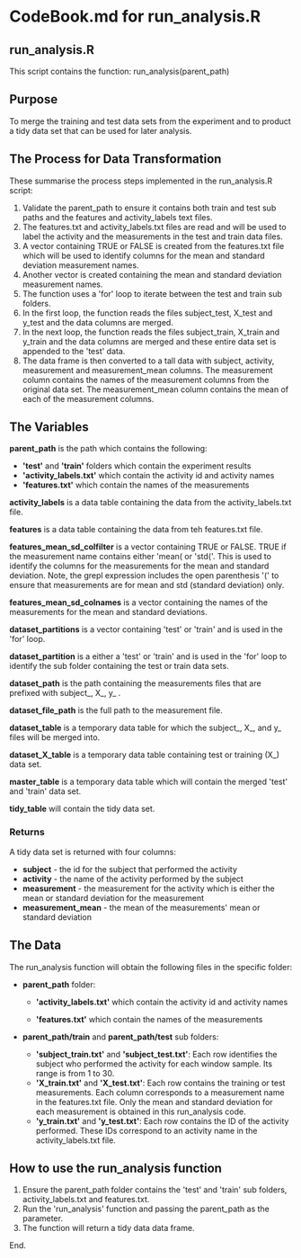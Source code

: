 # CodeBook.md for run_analysis.R

## run_analysis.R

This script contains the function:  run_analysis(parent_path)

## Purpose
To merge the training and test data sets from the experiment and to product a tidy data set that can be used for later analysis.

## The Process for Data Transformation
These summarise the process steps implemented in the run_analysis.R script:

1. Validate the parent_path to ensure it contains both train and test sub paths and the features and activity_labels text files.
2. The features.txt and activity_labels.txt files are read and will be used to label the activity and the measurements in the test and train data files.
3. A vector containing TRUE or FALSE is created from the features.txt file which will be used to identify columns for the mean and standard deviation measurement names.
4. Another vector is created containing the mean and standard deviation measurement names.
5. The function uses a 'for' loop to iterate between the test and train sub folders.
6. In the first loop, the function reads the files subject_test, X_test and y_test and the data columns are merged.
7. In the next loop, the function reads the files subject_train, X_train and y_train and the data columns are merged and these entire data set is appended to the 'test' data.
8. The data frame is then converted to a tall data with subject, activity, measurement and measurement_mean columns. The measurement column contains the names of the measurement columns from the original data set.  The measurement_mean column contains the mean of each of the measurement columns.

## The Variables
<b>parent_path</b> is the path which contains the following:
* <b>'test'</b> and <b>'train'</b> folders which contain the experiment results
* <b>'activity_labels.txt'</b> which contain the activity id and activity names
* <b>'features.txt'</b> which contain the names of the measurements

<b>activity_labels</b> is a data table containing the data from the activity_labels.txt file.

<b>features</b> is a data table containing the data from teh features.txt file.

<b>features_mean_sd_colfilter</b> is a vector containing TRUE or FALSE.  TRUE if the measurement name contains either 'mean( or 'std('.  This is used to identify the columns for the measurements for the mean and standard deviation. Note, the grepl expression includes the open parenthesis '(' to ensure that measurements are for mean and std (standard deviation) only.

<b>features_mean_sd_colnames</b> is a vector containing the names of the measurements for the mean and standard deviations.

<b>dataset_partitions</b> is a vector containing 'test' or 'train' and is used in the 'for' loop.

<b>dataset_partition</b> is a either a 'test' or 'train' and is used in the 'for' loop to identify the sub folder containing the test or train data sets.

<b>dataset_path</b> is the path containing the measurements files that are prefixed with subject_, X_, y_ .

<b>dataset_file_path</b> is the full path to the measurement file. 

<b>dataset_table</b> is a temporary data table for which the subject_, X_, and y_ files will be merged into.

<b>dataset_X_table</b> is a temporary data table containing test or training (X_) data set.

<b>master_table</b> is a temporary data table which will contain the merged 'test' and 'train' data set.

<b>tidy_table</b> will contain the tidy data set.

### Returns
A tidy data set is returned with four columns:
* <b>subject</b> - the id for the subject that performed the activity
* <b>activity</b> - the name of the activity performed by the subject
* <b>measurement</b> - the measurement for the activity which is either the mean or standard deviation for the measurement
* <b>measurement_mean</b> - the mean of the measurements' mean or standard deviation

## The Data
The run_analysis function will obtain the following files in the specific folder:

* <b>parent_path</b> folder:
  
  * <b>'activity_labels.txt'</b> which contain the activity id and activity names
  
  * <b>'features.txt'</b> which contain the names of the measurements
  
* <b>parent_path/train</b> and <b>parent_path/test</b> sub folders:
  
  * <b>'subject_train.txt'</b> and <b>'subject_test.txt'</b>: Each row identifies the subject who performed the activity for each window sample. Its range is from 1 to 30.
  * <b>'X_train.txt'</b> and <b>'X_test.txt'</b>: Each row contains the training or test measurements. Each column corresponds to a measurement name in the features.txt file. Only the mean and standard deviation for each measurement is obtained in this run_analysis code.
  * <b>'y_train.txt'</b> and <b>'y_test.txt'</b>: Each row contains the ID of the activity performed. These IDs correspond to an activity name in the activity_labels.txt file.

## How to use the run_analysis function

1. Ensure the parent_path folder contains the 'test' and 'train' sub folders, activity_labels.txt and features.txt.
2. Run the 'run_analysis' function and passing the parent_path as the parameter.
3. The function will return a tidy data data frame.

End.
